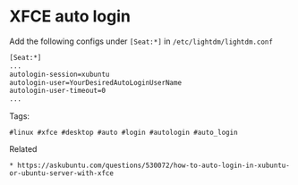 # XFCE auto login

Add the following configs under `[Seat:*]` in `/etc/lightdm/lightdm.conf`

```bash
[Seat:*]
...
autologin-session=xubuntu
autologin-user=YourDesiredAutoLoginUserName
autologin-user-timeout=0
...
```

Tags:
```
#linux #xfce #desktop #auto #login #autologin #auto_login
```

Related
```
* https://askubuntu.com/questions/530072/how-to-auto-login-in-xubuntu-or-ubuntu-server-with-xfce
```
